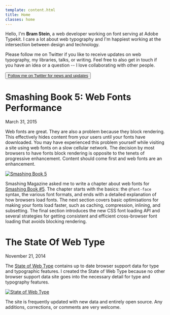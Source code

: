 ```yaml
---
template: content.html
title: Home
classes: home
---
```


<p class="intro">Hello, I'm <strong>Bram Stein</strong>, a web developer working on font serving at Adobe Typekit. I care a lot about web typography and I'm happiest working at the intersection between design and technology.</p>

Please follow me on Twitter if you like to receive updates on web typography, my libraries, talks, or writing. Feel free to also get in touch if you have an idea or a question -- I love collaborating with other people.

<button><a href="https://twitter.com/bram_stein">Follow me on Twitter for news and updates</a></button>

# Smashing Book 5: Web Fonts Performance
<p class="subtitle">March 31, 2015</p>

Web fonts are great. They are also a problem because they block rendering. This effectively hides content from your users until your fonts have downloaded. You may have experienced this problem yourself while visiting a site using web fonts on a slow cellular network. The decision by most browsers to have fonts block rendering is opposite to the tenets of progressive enhancement. Content should come first and web fonts are an enhancement.

[![Smashing Book 5](/assets/images/smashing-book-5-pages.png)](http://www.smashingmagazine.com/2015/03/real-life-responsive-web-design-smashing-book-5/)

Smashing Magazine asked me to write a chapter about web fonts for [Smashing Book #5](http://www.smashingmagazine.com/2015/03/real-life-responsive-web-design-smashing-book-5/). The chapter starts with the basics: the <code>@font-face</code> syntax, the various font formats, and ends with a detailed explanation of how browsers load fonts. The next section covers basic optimisations for making your fonts load faster, such as caching, compression, inlining, and subsetting. The final section introduces the new <abbr>CSS</abbr> font loading <abbr>API</abbr> and several strategies for getting consistent and efficient cross-browser font loading that avoids blocking rendering.

# The State Of Web Type
<p class="subtitle">November 21, 2014</p>

The [State of Web Type](http://stateofwebtype.com/) contains up to date browser support data for type and typographic features. I created the State of Web Type because no other browser support data site goes into the necessary detail for type and typography features.

[![State of Web Type](/assets/images/state-of-web-type-site.png)](http://stateofwebtype.com/)

The site is frequently updated with new data and entirely open source. Any additions, corrections, or comments are very welcome.


